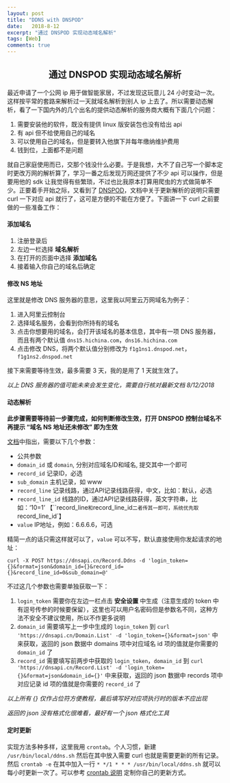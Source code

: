 ```yaml
---
layout: post
title: "DDNS with DNSPOD"
date:   2018-8-12
excerpt: "通过 DNSPOD 实现动态域名解析"
tags: [Web]
comments: true
---
```


<center><h2>通过 DNSPOD 实现动态域名解析</h2></center>

<!--more-->



最近申请了一个公网 ip 用于做智能家居，不过发现这玩意儿 24 小时变动一次。这样按平常的套路来解析过一天就域名解析到别人 ip 上去了。所以需要动态解析，看了一下国内外的几个出名的提供动态解析的服务商大概有下面几个问题：

1. 需要安装他的软件，既没有提供 linux 版安装包也没有给出 api
2. 有 api 但不给使用自己的域名
3. 可以使用自己的域名，但是要转入他旗下并每年缴纳维护费用
4. 钱到位，上面都不是问题

就自己家庭使用而已，交那个钱没什么必要。于是我想，大不了自己写一个脚本定时更改万网的解析算了，学习一番之后发现万网还提供了不少 api 可以操作，但是要用他的 sdk 让我觉得有些繁琐，不过也比我原本打算用爬虫的方式做简单不少。正要着手开始之际，又看到了 [DNSPOD](https://www.dnspod.cn)，文档中关于更新解析的说明只需要 curl 一下对应 api 就行了，这可是方便的不能在方便了。下面讲一下 curl 之前要做的一些准备工作：



#### 添加域名

1. 注册登录后
2. 左边一栏选择 **域名解析**
3. 在打开的页面中选择 **添加域名**
4. 接着输入你自己的域名后确定

#### 修改 NS 地址

这里就是修改 DNS 服务器的意思，这里我以阿里云万网域名为例子：

1. 进入阿里云控制台
2. 选择域名服务，会看到你所持有的域名
3. 点击你想要用的域名，会打开该域名的基本信息，其中有一项 DNS 服务器，而且有两个默认值 `dns15.hichina.com`，`dns16.hichina.com`
4. 点击修改 DNS，将两个默认值分别修改为 `f1g1ns1.dnspod.net`，`f1g1ns2.dnspod.net`

接下来需要等待生效，最多需要 3 天，我的是用了 1 天就生效了。

*以上 DNS 服务器的值可能未来会发生变化，需要自行核对最新文档 8/12/2018*



#### 动态解析

**此步骤需要等待前一步骤完成，如何判断修改生效，打开 DNSPOD 控制台域名不再提示 “域名 NS 地址还未修改” 即为生效**



[文档](https://www.dnspod.cn/docs/records.html#dns)中指出，需要以下几个参数：

- 公共参数
- `domain_id` 或 `domain`, 分别对应域名ID和域名, 提交其中一个即可
- `record_id` 记录ID，必选
- `sub_domain` 主机记录，如 www
- `record_line` 记录线路，通过API记录线路获得，中文，比如：默认，必选
- `record_line_id` 线路的ID，通过API记录线路获得，英文字符串，比如：‘10=1’ 【``record_line` 和 `record_line_id` 二者传其一即可，系统优先取 `record_line_id`】
- `value` IP地址，例如：6.6.6.6，可选

精简一点的话只需这样就可以了，`value` 可以不写，默认直接使用你发起请求的地址：



`curl -X POST https://dnsapi.cn/Record.Ddns -d 'login_token={}&format=json&domain_id={}&record_id={}&record_line_id=0&sub_domain=@'`



不过这几个参数也需要单独获取一下：

1.  `login_token` 需要你在左边一栏点击 **安全设置** 中生成（注意生成的 token 中有逗号传参的时候要保留），这里也可以用户名密码但是参数名不同，这种方法不安全不建议使用，所以不作更多说明
2. `domain_id` 需要填写上一步中生成的 `login_token` 到 `curl 'https://dnsapi.cn/Domain.List' -d 'login_token={}&format=json'` 中来获取，返回的 json 数据中 domains 项中对应域名 id 项的值就是你需要的 `domain_id` 了
3. `record_id` 需要填写前两步中获取的 `login_token`，`domain_id` 到 `curl 'https://dnsapi.cn/Record.List' -d 'login_token={}&format=json&domain_id={}'` 中来获取，返回的 json 数据中 records 项中对应记录 id 项的值就是你需要的 `record_id` 了

*以上所有 {} 仅作占位符方便教程，最后填写好对应项执行时的版本不应出现*

*返回的 json 没有格式化很难看，最好有一个 json 格式化工具*

#### 定时更新

实现方法多种多样，这里我用 `crontab`。个人习惯，新建 `/usr/bin/local/ddns.sh` 然后在其中放入需要 curl 也就是需要更新的所有记录。然后 `crontab -e` 在其中加入一行 `* */1 * * * /usr/bin/local/ddns.sh` 就可以每小时更新一次了。可以参考 [crontab 说明](http://man.linuxde.net/crontab) 定制你自己的更新方式。